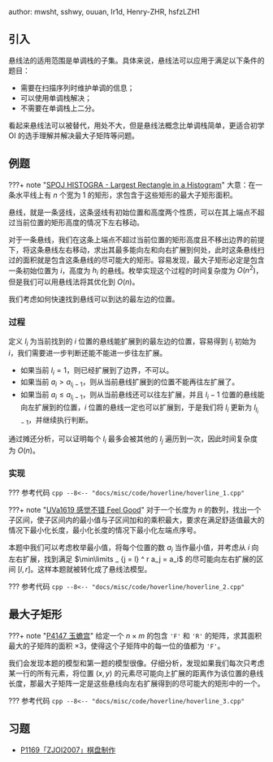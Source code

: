 author: mwsht, sshwy, ouuan, Ir1d, Henry-ZHR, hsfzLZH1

## 引入

悬线法的适用范围是单调栈的子集。具体来说，悬线法可以应用于满足以下条件的题目：

-   需要在扫描序列时维护单调的信息；
-   可以使用单调栈解决；
-   不需要在单调栈上二分。

看起来悬线法可以被替代，用处不大，但是悬线法概念比单调栈简单，更适合初学 OI 的选手理解并解决最大子矩阵等问题。

## 例题

???+ note "[SPOJ HISTOGRA - Largest Rectangle in a Histogram](https://www.spoj.com/problems/HISTOGRA)"
    大意：在一条水平线上有 $n$ 个宽为 $1$ 的矩形，求包含于这些矩形的最大子矩形面积。

悬线，就是一条竖线，这条竖线有初始位置和高度两个性质，可以在其上端点不超过当前位置的矩形高度的情况下左右移动。

对于一条悬线，我们在这条上端点不超过当前位置的矩形高度且不移出边界的前提下，将这条悬线左右移动，求出其最多能向左和向右扩展到何处，此时这条悬线扫过的面积就是包含这条悬线的尽可能大的矩形。容易发现，最大子矩形必定是包含一条初始位置为 $i$，高度为 $h_i$ 的悬线。枚举实现这个过程的时间复杂度为 $O(n ^ 2)$，但是我们可以用悬线法将其优化到 $O(n)$。

我们考虑如何快速找到悬线可以到达的最左边的位置。

### 过程

定义 $l_i$ 为当前找到的 $i$ 位置的悬线能扩展到的最左边的位置，容易得到 $l_i$ 初始为 $i$，我们需要进一步判断还能不能进一步往左扩展。

-   如果当前 $l_i = 1$，则已经扩展到了边界，不可以。
-   如果当前 $a_i > a_{l_i - 1}$，则从当前悬线扩展到的位置不能再往左扩展了。
-   如果当前 $a_i \le a_{l_i - 1}$，则从当前悬线还可以往左扩展，并且 $l_i - 1$ 位置的悬线能向左扩展到的位置，$i$ 位置的悬线一定也可以扩展到，于是我们将 $l_i$ 更新为 $l_{l_i - 1}$，并继续执行判断。

通过摊还分析，可以证明每个 $l_i$ 最多会被其他的 $l_j$ 遍历到一次，因此时间复杂度为 $O(n)$。

### 实现

??? 参考代码
    ```cpp
    --8<-- "docs/misc/code/hoverline/hoverline_1.cpp"
    ```

???+ note "[UVa1619 感觉不错 Feel Good](https://onlinejudge.org/index.php?option=com_onlinejudge&Itemid=8&category=24&page=show_problem&problem=4494)"
    对于一个长度为 $n$ 的数列，找出一个子区间，使子区间内的最小值与子区间加和的乘积最大，要求在满足舒适值最大的情况下最小化长度，最小化长度的情况下最小化左端点序号。

本题中我们可以考虑枚举最小值，将每个位置的数 $a_i$ 当作最小值，并考虑从 $i$ 向左右扩展，找到满足 $\min\limits _ {j = l} ^ r a_j = a_i$ 的尽可能向左右扩展的区间 $[l, r]$。这样本题就被转化成了悬线法模型。

??? 参考代码
    ```cpp
    --8<-- "docs/misc/code/hoverline/hoverline_2.cpp"
    ```

## 最大子矩形

???+ note "[P4147 玉蟾宫](https://www.luogu.com.cn/problem/P4147)"
    给定一个 $n \times m$ 的包含 `'F'` 和 `'R'` 的矩阵，求其面积最大的子矩阵的面积 $\times 3$，使得这个子矩阵中的每一位的值都为 `'F'`。

我们会发现本题的模型和第一题的模型很像。仔细分析，发现如果我们每次只考虑某一行的所有元素，将位置 $(x, y)$ 的元素尽可能向上扩展的距离作为该位置的悬线长度，那最大子矩阵一定是这些悬线向左右扩展得到的尽可能大的矩形中的一个。

??? 参考代码
    ```cpp
    --8<-- "docs/misc/code/hoverline/hoverline_3.cpp"
    ```

## 习题

-   [P1169「ZJOI2007」棋盘制作](https://www.luogu.com.cn/problem/P1169)
